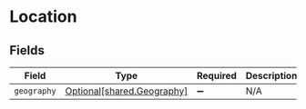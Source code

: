 # Location


## Fields

| Field                                                          | Type                                                           | Required                                                       | Description                                                    |
| -------------------------------------------------------------- | -------------------------------------------------------------- | -------------------------------------------------------------- | -------------------------------------------------------------- |
| `geography`                                                    | [Optional[shared.Geography]](../../models/shared/geography.md) | :heavy_minus_sign:                                             | N/A                                                            |